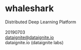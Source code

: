 # whaleshark
Distributed Deep Learning Platform <br>
<br>
20190703 <br>
dataignite@dataignite.io <br>
dataignite.io (dataignite labs)

